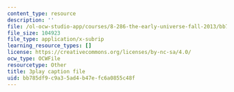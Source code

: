 ```yaml
---
content_type: resource
description: ''
file: /ol-ocw-studio-app/courses/8-286-the-early-universe-fall-2013/bb785df9c9a35ad4b47efc6a0855c48f_vKLqWj0FRyc.vtt
file_size: 104923
file_type: application/x-subrip
learning_resource_types: []
license: https://creativecommons.org/licenses/by-nc-sa/4.0/
ocw_type: OCWFile
resourcetype: Other
title: 3play caption file
uid: bb785df9-c9a3-5ad4-b47e-fc6a0855c48f
---
```

